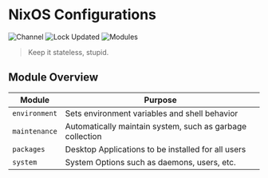 # NixOS Configurations

![Channel](https://img.shields.io/badge/dynamic/json?color=5277c3&label=channel&query=%24.nodes.nixpkgs.original.ref&url=https%3A%2F%2Fraw.githubusercontent.com%2Fj0hax%2Fnixos-configurations%2Fmain%2Fflake.lock&logo=nixos) ![Lock Updated](https://img.shields.io/badge/dynamic/json?color=yellow&label=lock%20updated&query=%24[0].commit.author.date&url=https%3A%2F%2Fapi.github.com%2Frepos%2Fj0hax%2Fnixos-configurations%2Fcommits%3Fper_page%3D1%26path%3D%2Fflake.lock) ![Modules](https://img.shields.io/badge/dynamic/json?label=Modules&query=%24.length&url=https%3A%2F%2Fapi.github.com%2Frepos%2Fj0hax%2Fnixos-configurations%2Fcontents%2Fgeneral)

> Keep it stateless, stupid.

## Module Overview
| Module | Purpose |
| ------ |---------|
| `environment` | Sets environment variables and shell behavior |
| `maintenance` | Automatically maintain system, such as garbage collection |
| `packages` | Desktop Applications to be installed for all users |
| `system` | System Options such as daemons, users, etc. |
